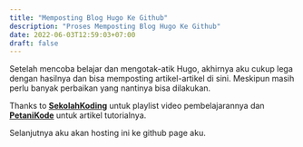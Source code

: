 ```yaml
---
title: "Memposting Blog Hugo Ke Github"
description: "Proses Memposting Blog Hugo Ke Github"
date: 2022-06-03T12:59:03+07:00
draft: false
---
```


Setelah mencoba belajar dan mengotak-atik Hugo, akhirnya aku cukup lega dengan hasilnya dan bisa memposting artikel-artikel di sini. Meskipun masih perlu banyak perbaikan yang nantinya bisa dilakukan.

Thanks to **[SekolahKoding](https://sekolahkoding.com "SekolahKoding")**
untuk playlist video pembelajarannya dan **[PetaniKode](https://petanikode.com "PetaniKode")** untuk artikel tutorialnya.

Selanjutnya aku akan hosting ini ke github page aku.